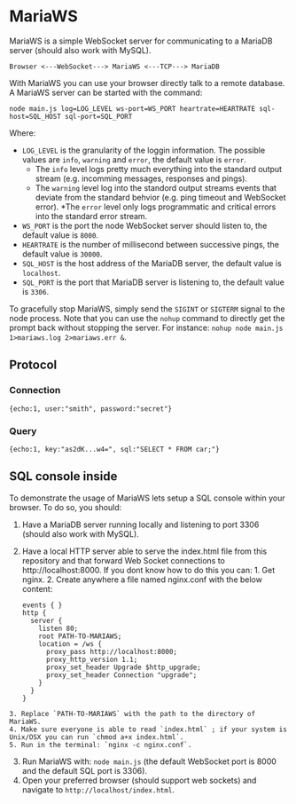 # MariaWS


MariaWS is a simple WebSocket server for communicating to a MariaDB server (should also work with MySQL).

```Browser <---WebSocket---> MariaWS <---TCP---> MariaDB```

With MariaWS you can use your browser directly talk to a remote database.
A MariaWS server can be started with the command:

```shell
node main.js log=LOG_LEVEL ws-port=WS_PORT heartrate=HEARTRATE sql-host=SQL_HOST sql-port=SQL_PORT
```

Where:
  * `LOG_LEVEL` is the granularity of the loggin information. The possible values are `info`, `warning` and `error`, the default value is `error`.
    * The `info` level logs pretty much everything into the standard output stream (e.g. incomming messages, responses and pings).
    * The `warning` level log into the standord output streams events that deviate from the standard behvior (e.g. ping timeout and WebSocket error).
    *The `error` level only logs programmatic and critical errors into the standard error stream.
  * `WS_PORT` is the port the node WebSocket server should listen to, the default value is `8000`.
  * `HEARTRATE` is the number of millisecond between successive pings, the default value is `30000`.
  * `SQL_HOST` is the host address of the MariaDB server, the default value is `localhost`.
  * `SQL_PORT` is the port that MariaDB server is listening to, the default value is `3306`.

To gracefully stop MariaWS, simply send the `SIGINT` or `SIGTERM` signal to the node process.
Note that you can use the `nohup` command to directly get the prompt back without stopping the server. For instance: `nohup node main.js 1>mariaws.log 2>mariaws.err &`.

## Protocol

### Connection
```{echo:1, user:"smith", password:"secret"}```

### Query
```{echo:1, key:"as2dK...w4=", sql:"SELECT * FROM car;"}```


## SQL console inside

To demonstrate the usage of MariaWS lets setup a SQL console within your browser.
To do so, you should:
  1. Have a MariaDB server running locally and listening to port 3306 (should also work with MySQL).
  2. Have a local HTTP server able to serve the index.html file from this repository and that forward Web Socket connections to http://localhost:8000. If you dont know how to do this you can:
    1. Get nginx.
    2. Create anywhere a file named nginx.conf with the below content:

        ```nginx
        events { }
        http {
          server {
            listen 80;
            root PATH-TO-MARIAWS;
            location = /ws {
              proxy_pass http://localhost:8000;
              proxy_http_version 1.1;
              proxy_set_header Upgrade $http_upgrade;
              proxy_set_header Connection "upgrade";
            }
          }
        }
        ```

    3. Replace `PATH-TO-MARIAWS` with the path to the directory of MariaWS.
    4. Make sure everyone is able to read `index.html` ; if your system is Unix/OSX you can run `chmod a+x index.html`.
    5. Run in the terminal: `nginx -c nginx.conf`.
  3. Run MariaWS with: `node main.js` (the default WebSocket port is 8000 and the default SQL port is 3306).
  4. Open your preferred browser (should support web sockets) and navigate to `http://localhost/index.html`.
